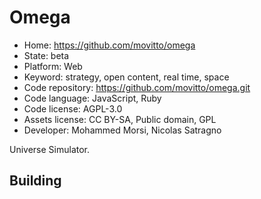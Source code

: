 # Omega

- Home: https://github.com/movitto/omega
- State: beta
- Platform: Web
- Keyword: strategy, open content, real time, space
- Code repository: https://github.com/movitto/omega.git
- Code language: JavaScript, Ruby
- Code license: AGPL-3.0
- Assets license: CC BY-SA, Public domain, GPL
- Developer: Mohammed Morsi, Nicolas Satragno

Universe Simulator.

## Building
